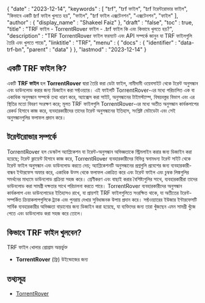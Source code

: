 {
   "date" : "2023-12-14",
   "keywords" : [
"trf",
"trf ফাইল",
"trf টরেন্টরোভার ফাইল",
"কিভাবে একটি trf ফাইল খুলতে হয়",
"ফাইল",
"trf ফাইল এক্সটেনশন",
"এক্সটেনশন",
"ফাইল"
],
   "author" : {
      "display_name" : "Shakeel Faiz"
},
   "draft" : "false",
   "toc" : true,
   "title" : "TRF ফাইল - TorrentRover ফাইল - .trf ফাইল কি এবং কিভাবে খুলতে হয়?",
   "description" : "TRF TorrentRover ফাইল ফরম্যাট এবং API সম্পর্কে জানুন যা TRF ফাইলগুলি তৈরি এবং খুলতে পারে৷",
   "linktitle" : "TRF",
   "menu" : {
      "docs" : {
         "identifier" : "data-trf-bn",
         "parent" : "data"
}
},
   "lastmod" : "2023-12-14"
}

## একটি TRF ফাইল কি?

একটি **TRF ফাইল** হল **TorrentRover** দ্বারা তৈরি করা ডেটা ফাইল, নামীদামী ওয়েবসাইট থেকে টরেন্ট অনুসন্ধান এবং ডাউনলোড করার জন্য ডিজাইন করা সফ্টওয়্যার। এই ফাইলটি TorrentRover-এর মধ্যে পরিচালিত এক বা একাধিক অনুসন্ধান সম্পর্কে তথ্য ধারণ করে, অ্যাক্সেস করা সাইট, অনুসন্ধানের টাইমস্ট্যাম্প, বিষয়বস্তুর বিভাগ এবং এর স্থিতির মতো বিবরণ সংরক্ষণ করে; মূলত TRF ফাইলগুলি TorrentRover-এর মধ্যে অতীত অনুসন্ধান কার্যকলাপের রেকর্ড হিসাবে কাজ করে, ব্যবহারকারীদের তাদের টরেন্ট অনুসন্ধানের ইতিহাস, সংশ্লিষ্ট মেটাডেটা এবং সেই অনুসন্ধানগুলির ফলাফল প্রদান করে।

## টরেন্টরোভার সম্পর্কে

TorrentRover হল ডেস্কটপ অ্যাপ্লিকেশন যা টরেন্ট-অনুসন্ধান অভিজ্ঞতাকে স্ট্রিমলাইন করার জন্য ডিজাইন করা হয়েছে; টরেন্ট ক্লায়েন্ট হিসাবে কাজ করে, TorrentRover ব্যবহারকারীদের বিভিন্ন স্বনামধন্য টরেন্ট সাইট থেকে টরেন্ট ফাইল অনুসন্ধান এবং ডাউনলোড করতে দেয়; অ্যাপ্লিকেশনটি অনুসন্ধানের প্রশ্নগুলি প্রবেশের জন্য ব্যবহারকারী-বান্ধব ইন্টারফেস অফার করে, একাধিক উত্স থেকে ফলাফল একত্রিত করে এবং টরেন্ট ফাইল এবং চুম্বক লিঙ্কগুলির সমর্থনের মাধ্যমে ডাউনলোড প্রক্রিয়া সহজ করে। শ্রেণীকরণ এবং বাছাই করার বৈশিষ্ট্যগুলির সাথে, ব্যবহারকারীরা তাদের ডাউনলোড করা সামগ্রী দক্ষতার সাথে পরিচালনা করতে পারে। TorrentRover ব্যবহারকারীদের অনুসন্ধান কার্যকলাপ এবং ডাউনলোডের ইতিহাসও রাখে, যা প্রায়শই TRF ফাইলগুলিতে সংরক্ষিত থাকে, যা অতীতের টরেন্ট-সম্পর্কিত ক্রিয়াকলাপগুলিকে ট্র্যাক এবং পুনরায় দেখার সুবিধাজনক উপায় প্রদান করে। সফ্টওয়্যারের ইউজার ইন্টারফেসটি সার্বিক ব্যবহারকারীর অভিজ্ঞতা বাড়ানোর জন্য ডিজাইন করা হয়েছে, যা ব্যক্তিদের জন্য তারা খুঁজছেন এমন সামগ্রী খুঁজে পেতে এবং ডাউনলোড করা সহজ করে তোলে।

## কিভাবে TRF ফাইল খুলবেন?

TRF ফাইল খোলার প্রোগ্রাম অন্তর্ভুক্ত

- **TorrentRover** (ফ্রি) উইন্ডোজের জন্য

## তথ্যসূত্র
* [TorrentRover](https://www.torrentrover.com/)


